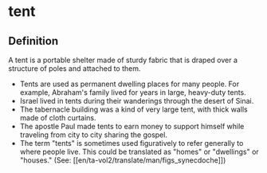 # tent

## Definition

A tent is a portable shelter made of sturdy fabric that is draped over a structure of poles and attached to them.

* Tents are used as permanent dwelling places for many people. For example, Abraham's family lived for years in large, heavy-duty tents.
* Israel lived in tents during their wanderings through the desert of Sinai.
* The tabernacle building was a kind of very large tent, with thick walls made of cloth curtains.
* The apostle Paul made tents to earn money to support himself while traveling from city to city sharing the gospel.
* The term "tents" is sometimes used figuratively to refer generally to where people live. This could be translated as "homes" or "dwellings" or "houses." (See: [[en/ta-vol2/translate/man/figs_synecdoche]])
